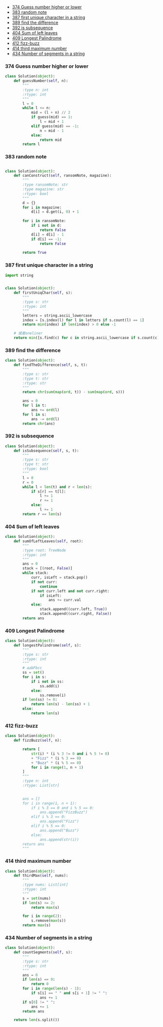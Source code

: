 - [374 Guess number higher or lower](#374-guess-number-higher-or-lower)
- [383 random note](#383-random-note)
- [387 first unique character in a string](#387-first-unique-character-in-a-string)
- [389 find the difference](#389-find-the-difference)
- [392 is subsequence](#392-is-subsequence)
- [404 Sum of left leaves](#404-sum-of-left-leaves)
- [409 Longest Palindrome](#409-longest-palindrome)
- [412 fizz-buzz](#412-fizz-buzz)
- [414 third maximum number](#414-third-maximum-number)
- [434 Number of segments in a string](#434-number-of-segments-in-a-string)


### 374 Guess number higher or lower
~~~python
class Solution(object):
    def guessNumber(self, n):
        """
        :type n: int
        :rtype: int
        """
        l = 0
        while l <= n:
            mid = (l + n) // 2
            if guess(mid) == 1:
                l = mid + 1
            elif guess(mid) == -1:
                n = mid - 1
            else:
                return mid
        return l

~~~

### 383 random note

~~~python

class Solution(object):
    def canConstruct(self, ransomNote, magazine):
        """
        :type ransomNote: str
        :type magazine: str
        :rtype: bool
        """
        d = {}
        for i in magazine:
            d[i] = d.get(i, 0) + 1
        
        for i in ransomNote:
            if i not in d:
                return False
            d[i] = d[i] - 1
            if d[i] == -1:
                return False
    
        return True
~~~

### 387 first unique character in a string

~~~python
import string


class Solution(object):
    def firstUniqChar(self, s):
        """
        :type s: str
        :rtype: int
        """
        letters = string.ascii_lowercase
        index = [s.index(l) for l in letters if s.count(l) == 1]
        return min(index) if len(index) > 0 else -1

    # 或者oneliner
    return min([s.find(c) for c in string.ascii_lowercase if s.count(c) == 1] or [-1])
~~~

### 389 find the difference

~~~python
class Solution(object):
    def findTheDifference(self, s, t):
        """
        :type s: str
        :type t: str
        :rtype: str
        """
        return chr(sum(map(ord, t)) - sum(map(ord, s)))

        ans = 0
        for l in t:
            ans += ord(l)
        for l in s:
            ans -= ord(l)
        return chr(ans)
~~~

### 392 is subsequence 

~~~python
class Solution(object):
    def isSubsequence(self, s, t):
        """
        :type s: str
        :type t: str
        :rtype: bool
        """
        l = 0
        r = 0
        while l < len(t) and r < len(s):
            if s[r] == t[l]:
                l += 1
                r += 1
            else:
                l += 1
        return r == len(s)
~~~

### 404 Sum of left leaves

~~~python
class Solution(object):
    def sumOfLeftLeaves(self, root):
        """
        :type root: TreeNode
        :rtype: int
        """
        ans = 0
        stack = [(root, False)]
        while stack:
            curr, isLeft = stack.pop()
            if not curr:
                continue
            if not curr.left and not curr.right:
                if isLeft:
                    ans += curr.val
            else:
                stack.append((curr.left, True))
                stack.append((curr.right, False))
        return ans
~~~

### 409 Longest Palindrome

~~~python
class Solution(object):
    def longestPalindrome(self, s):
        """
        :type s: str
        :rtype: int
        """
        # aabFbcc
        ss = set()
        for i in s:
            if i not in ss:
                ss.add(i)
            else:
                ss.remove(i)
        if len(ss) != 0:
            return len(s) - len(ss) + 1
        else:
            return len(s)

~~~

### 412 fizz-buzz

~~~python
class Solution(object):
    def fizzBuzz(self, n):

        return [
            str(i) * (i % 3 != 0 and i % 5 != 0)
            + "Fizz" * (i % 3 == 0)
            + "Buzz" * (i % 5 == 0)
            for i in range(1, n + 1)
        ]
        """
        :type n: int
        :rtype: List[str]
        

        ans = []
        for i in range(1, n + 1):
            if i % 3 == 0 and i % 5 == 0:
                ans.append("FizzBuzz")
            elif i % 3 == 0:
                ans.append("Fizz")
            elif i % 5 == 0:
                ans.append("Buzz")
            else:
                ans.append(str(i))
        return ans
        """
~~~

### 414 third maximum number

~~~python
class Solution(object):
    def thirdMax(self, nums):
        """
        :type nums: List[int]
        :rtype: int
        """
        s = set(nums)
        if len(s) <= 2:
            return max(s)

        for i in range(2):
            s.remove(max(s))
        return max(s)
~~~

### 434 Number of segments in a string

~~~python
class Solution(object):
    def countSegments(self, s):
        """
        :type s: str
        :rtype: int
        """
        ans = 0
        if len(s) == 0:
            return 0
        for i in range(len(s) - 1):
            if s[i] == " " and s[i + 1] != " ":
                ans += 1
        if s[0] != " ":
            ans += 1
        return ans

    return len(s.split())
~~~
